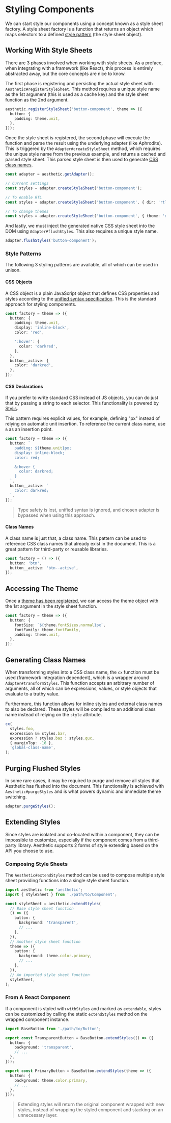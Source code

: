 # Styling Components

We can start style our components using a concept known as a style sheet factory. A style sheet
factory is a function that returns an object which maps selectors to a defined
[style pattern](#style-patterns) (the style sheet object).

## Working With Style Sheets

There are 3 phases involved when working with style sheets. As a preface, when integrating with a
framework (like React), this process is entirely abstracted away, but the core concepts are nice to
know.

The first phase is registering and persisting the actual style sheet with
`Aesthetic#registerStyleSheet`. This method requires a unique style name as the 1st argument (this
is used as a cache key) and the style sheet function as the 2nd argument.

```ts
aesthetic.registerStyleSheet('button-component', theme => ({
  button: {
    padding: theme.unit,
  },
}));
```

Once the style sheet is registered, the second phase will execute the function and parse the result
using the underlying adapter (like Aphrodite). This is triggered by the `Adapter#createStyleSheet`
method, which requires the unique style name from the previous example, and returns a cached and
parsed style sheet. This parsed style sheet is then used to generate
[CSS class names](#generating-class-names).

```ts
const adapter = aesthetic.getAdapter();

// Current settings
const styles = adapter.createStyleSheet('button-component');

// To enable RTL
const styles = adapter.createStyleSheet('button-component', { dir: 'rtl' });

// To change themes
const styles = adapter.createStyleSheet('button-component', { theme: 'dark' });
```

And lastly, we must inject the generated native CSS style sheet into the DOM using
`Adapter#flushStyles`. This also requires a unique style name.

```ts
adapter.flushStyles('button-component');
```

### Style Patterns

The following 3 styling patterns are available, all of which can be used in unison.

#### CSS Objects

A CSS object is a plain JavaScript object that defines CSS properties and styles according to the
[unified syntax specification](./unified). This is the standard approach for styling components.

```ts
const factory = theme => ({
  button: {
    padding: theme.unit,
    display: 'inline-block',
    color: 'red',

    ':hover': {
      color: 'darkred',
    },
  },
  button__active: {
    color: 'darkred',
  },
});
```

#### CSS Declarations

If you prefer to write standard CSS instead of JS objects, you can do just that by passing a string
to each selector. This functionality is powered by [Stylis](https://github.com/thysultan/stylis.js).

This pattern requires explicit values, for example, defining "px" instead of relying on automatic
unit insertion. To reference the current class name, use `&` as an insertion point.

```ts
const factory = theme => ({
  button: `
    padding: ${theme.unit}px;
    display: inline-block;
    color: red;

    &:hover {
      color: darkred;
    }
  `,
  button__active: `
    color: darkred;
  `,
});
```

> Type safety is lost, unified syntax is ignored, and chosen adapter is bypassed when using this
> approach.

#### Class Names

A class name is just that, a class name. This pattern can be used to reference CSS class names that
already exist in the document. This is a great pattern for third-party or reusable libraries.

```ts
const factory = () => ({
  button: 'btn',
  button__active: 'btn--active',
});
```

## Accessing The Theme

Once a [theme has been registered](./theme.md), we can access the theme object with the 1st argument
in the style sheet function.

```ts
const factory = theme => ({
  button: {
    fontSize: `${theme.fontSizes.normal}px`,
    fontFamily: theme.fontFamily,
    padding: theme.unit,
  },
});
```

## Generating Class Names

When transforming styles into a CSS class name, the `cx` function must be used (framework
integration dependent), which is a wrapper around `Adapter#transformStyles`. This function accepts
an arbitrary number of arguments, all of which can be expressions, values, or style objects that
evaluate to a truthy value.

Furthermore, this function allows for inline styles and external class names to also be declared.
These styles will be compiled to an additional class name instead of relying on the `style`
attribute.

```ts
cx(
  styles.foo,
  expression && styles.bar,
  expression ? styles.baz : styles.qux,
  { marginTop: -16 },
  'global-class-name',
);
```

## Purging Flushed Styles

In some rare cases, it may be required to purge and remove all styles that Aesthetic has flushed
into the document. This functionality is achieved with `Aesthetic#purgeStyles` and is what powers
dynamic and immediate theme switching.

```ts
adapter.purgeStyles();
```

## Extending Styles

Since styles are isolated and co-located within a component, they can be impossible to customize,
especially if the component comes from a third-party library. Aesthetic supports 2 forms of style
extending based on the API you choose to use.

### Composing Style Sheets

The `Aesthetic#extendStyles` method can be used to compose multiple style sheet providing functions
into a single style sheet function.

```ts
import aesthetic from 'aesthetic';
import { styleSheet } from './path/to/Component';

const styleSheet = aesthetic.extendStyles(
  // Base style sheet function
  () => ({
    button: {
      background: 'transparent',
      // ...
    },
  }),
  // Another style sheet function
  theme => ({
    button: {
      background: theme.color.primary,
      // ...
    },
  }),
  // An imported style sheet function
  styleSheet,
);
```

### From A React Component

If a component is styled with `withStyles` and marked as `extendable`, styles can be customized by
calling the static `extendStyles` method on the wrapped component instance.

```ts
import BaseButton from './path/to/Button';

export const TransparentButton = BaseButton.extendStyles(() => ({
  button: {
    background: 'transparent',
    // ...
  },
}));

export const PrimaryButton = BaseButton.extendStyles(theme => ({
  button: {
    background: theme.color.primary,
    // ...
  },
}));
```

> Extending styles will return the original component wrapped with new styles, instead of wrapping
> the styled component and stacking on an unnecessary layer.
